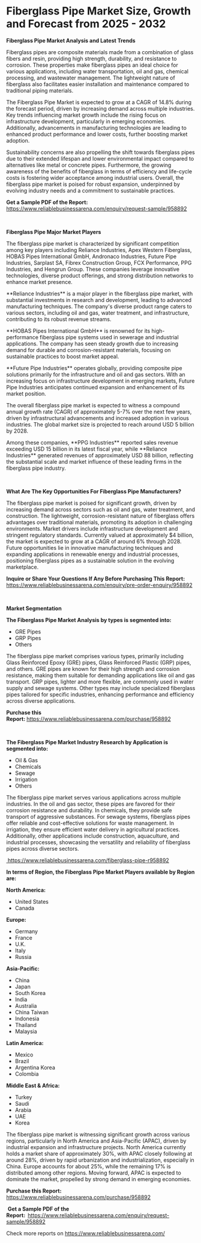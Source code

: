 <p><h1>Fiberglass Pipe Market Size, Growth and Forecast from 2025 - 2032</h1></p><p><strong>Fiberglass Pipe Market Analysis and Latest Trends</strong></p>
<p><p>Fiberglass pipes are composite materials made from a combination of glass fibers and resin, providing high strength, durability, and resistance to corrosion. These properties make fiberglass pipes an ideal choice for various applications, including water transportation, oil and gas, chemical processing, and wastewater management. The lightweight nature of fiberglass also facilitates easier installation and maintenance compared to traditional piping materials.</p><p>The Fiberglass Pipe Market is expected to grow at a CAGR of 14.8% during the forecast period, driven by increasing demand across multiple industries. Key trends influencing market growth include the rising focus on infrastructure development, particularly in emerging economies. Additionally, advancements in manufacturing technologies are leading to enhanced product performance and lower costs, further boosting market adoption.</p><p>Sustainability concerns are also propelling the shift towards fiberglass pipes due to their extended lifespan and lower environmental impact compared to alternatives like metal or concrete pipes. Furthermore, the growing awareness of the benefits of fiberglass in terms of efficiency and life-cycle costs is fostering wider acceptance among industrial users. Overall, the fiberglass pipe market is poised for robust expansion, underpinned by evolving industry needs and a commitment to sustainable practices.</p></p>
<p><strong>Get a Sample PDF of the Report:&nbsp;</strong> <a href="https://www.reliablebusinessarena.com/enquiry/request-sample/958892?utm_campaign=1932&utm_medium=2&utm_source=Github&utm_content=ia&utm_term=30012025&utm_id=fiberglass-pipe">https://www.reliablebusinessarena.com/enquiry/request-sample/958892</a></p>
<p>&nbsp;</p>
<p><strong>Fiberglass Pipe Major Market Players</strong></p>
<p><p>The fiberglass pipe market is characterized by significant competition among key players including Reliance Industries, Apex Western Fiberglass, HOBAS Pipes International GmbH, Andronaco Industries, Future Pipe Industries, Sarplast SA, Fibrex Construction Group, FCX Performance, PPG Industries, and Hengrun Group. These companies leverage innovative technologies, diverse product offerings, and strong distribution networks to enhance market presence.</p><p>**Reliance Industries** is a major player in the fiberglass pipe market, with substantial investments in research and development, leading to advanced manufacturing techniques. The company's diverse product range caters to various sectors, including oil and gas, water treatment, and infrastructure, contributing to its robust revenue streams.</p><p>**HOBAS Pipes International GmbH** is renowned for its high-performance fiberglass pipe systems used in sewerage and industrial applications. The company has seen steady growth due to increasing demand for durable and corrosion-resistant materials, focusing on sustainable practices to boost market appeal.</p><p>**Future Pipe Industries** operates globally, providing composite pipe solutions primarily for the infrastructure and oil and gas sectors. With an increasing focus on infrastructure development in emerging markets, Future Pipe Industries anticipates continued expansion and enhancement of its market position.</p><p>The overall fiberglass pipe market is expected to witness a compound annual growth rate (CAGR) of approximately 5-7% over the next few years, driven by infrastructural advancements and increased adoption in various industries. The global market size is projected to reach around USD 5 billion by 2028.</p><p>Among these companies, **PPG Industries** reported sales revenue exceeding USD 15 billion in its latest fiscal year, while **Reliance Industries** generated revenues of approximately USD 88 billion, reflecting the substantial scale and market influence of these leading firms in the fiberglass pipe industry.</p></p>
<p>&nbsp;</p>
<p><strong>What Are The Key Opportunities For Fiberglass Pipe Manufacturers?</strong></p>
<p><p>The fiberglass pipe market is poised for significant growth, driven by increasing demand across sectors such as oil and gas, water treatment, and construction. The lightweight, corrosion-resistant nature of fiberglass offers advantages over traditional materials, promoting its adoption in challenging environments. Market drivers include infrastructure development and stringent regulatory standards. Currently valued at approximately $4 billion, the market is expected to grow at a CAGR of around 6% through 2028. Future opportunities lie in innovative manufacturing techniques and expanding applications in renewable energy and industrial processes, positioning fiberglass pipes as a sustainable solution in the evolving marketplace.</p></p>
<p><strong>Inquire or Share Your Questions If Any Before Purchasing This Report:</strong> <a href="https://www.reliablebusinessarena.com/enquiry/pre-order-enquiry/958892?utm_campaign=1932&utm_medium=2&utm_source=Github&utm_content=ia&utm_term=30012025&utm_id=fiberglass-pipe">https://www.reliablebusinessarena.com/enquiry/pre-order-enquiry/958892</a></p>
<p>&nbsp;</p>
<p><strong>Market Segmentation</strong></p>
<p><strong>The Fiberglass Pipe Market Analysis by types is segmented into:</strong></p>
<p><ul><li>GRE Pipes</li><li>GRP Pipes</li><li>Others</li></ul></p>
<p><p>The fiberglass pipe market comprises various types, primarily including Glass Reinforced Epoxy (GRE) pipes, Glass Reinforced Plastic (GRP) pipes, and others. GRE pipes are known for their high strength and corrosion resistance, making them suitable for demanding applications like oil and gas transport. GRP pipes, lighter and more flexible, are commonly used in water supply and sewage systems. Other types may include specialized fiberglass pipes tailored for specific industries, enhancing performance and efficiency across diverse applications.</p></p>
<p><strong>Purchase this Report:&nbsp;</strong><a href="https://www.reliablebusinessarena.com/purchase/958892?utm_campaign=1932&utm_medium=2&utm_source=Github&utm_content=ia&utm_term=30012025&utm_id=fiberglass-pipe">https://www.reliablebusinessarena.com/purchase/958892</a></p>
<p>&nbsp;</p>
<p><strong>The Fiberglass Pipe Market Industry Research by Application is segmented into:</strong></p>
<p><ul><li>Oil & Gas</li><li>Chemicals</li><li>Sewage</li><li>Irrigation</li><li>Others</li></ul></p>
<p><p>The fiberglass pipe market serves various applications across multiple industries. In the oil and gas sector, these pipes are favored for their corrosion resistance and durability. In chemicals, they provide safe transport of aggressive substances. For sewage systems, fiberglass pipes offer reliable and cost-effective solutions for waste management. In irrigation, they ensure efficient water delivery in agricultural practices. Additionally, other applications include construction, aquaculture, and industrial processes, showcasing the versatility and reliability of fiberglass pipes across diverse sectors.</p></p>
<p><a href="https://www.reliablebusinessarena.com/fiberglass-pipe-r958892?utm_campaign=1932&utm_medium=2&utm_source=Github&utm_content=ia&utm_term=30012025&utm_id=fiberglass-pipe">&nbsp;https://www.reliablebusinessarena.com/fiberglass-pipe-r958892</a></p>
<p><strong>In terms of Region, the Fiberglass Pipe Market Players available by Region are:</strong></p>
<p>
    <p> <strong> North America: </strong>
        <ul>
            <li>United States</li>
            <li>Canada</li>
        </ul>
        </p> 
    <p> <strong> Europe: </strong>
        <ul>
            <li>Germany</li>
            <li>France</li>
            <li>U.K.</li>
            <li>Italy</li>
            <li>Russia</li>
        </ul>
        </p> 
    <p> <strong> Asia-Pacific: </strong>
        <ul>
            <li>China</li>
            <li>Japan</li>
            <li>South Korea</li>
            <li>India</li>
            <li>Australia</li>
            <li>China Taiwan</li>
            <li>Indonesia</li>
            <li>Thailand</li>
            <li>Malaysia</li>
        </ul>
        </p> 
    <p> <strong> Latin America: </strong>
        <ul>
            <li>Mexico</li>
            <li>Brazil</li>
            <li>Argentina Korea</li>
            <li>Colombia</li>
        </ul>
        </p> 
    <p> <strong> Middle East & Africa: </strong>
        <ul>
            <li>Turkey</li>
            <li>Saudi</li>
            <li>Arabia</li>
            <li>UAE</li>
            <li>Korea</li>
        </ul>
    </p>
    </p>
<p><p>The fiberglass pipe market is witnessing significant growth across various regions, particularly in North America and Asia-Pacific (APAC), driven by industrial expansion and infrastructure projects. North America currently holds a market share of approximately 30%, with APAC closely following at around 28%, driven by rapid urbanization and industrialization, especially in China. Europe accounts for about 25%, while the remaining 17% is distributed among other regions. Moving forward, APAC is expected to dominate the market, propelled by strong demand in emerging economies.</p></p>
<p><strong>Purchase this Report: </strong><a href="https://www.reliablebusinessarena.com/purchase/958892?utm_campaign=1932&utm_medium=2&utm_source=Github&utm_content=ia&utm_term=30012025&utm_id=fiberglass-pipe">https://www.reliablebusinessarena.com/purchase/958892</a></p>
<p>&nbsp;<strong>Get a Sample PDF of the Report:&nbsp;&nbsp;</strong><a href="https://www.reliablebusinessarena.com/enquiry/request-sample/958892?utm_campaign=1932&utm_medium=2&utm_source=Github&utm_content=ia&utm_term=30012025&utm_id=fiberglass-pipe">https://www.reliablebusinessarena.com/enquiry/request-sample/958892</a></p>
<p><strong></strong></p>
<p>Check more reports on <a href="https://www.reliablebusinessarena.com/?utm_campaign=1932&utm_medium=2&utm_source=Github&utm_content=ia&utm_term=30012025&utm_id=fiberglass-pipe">https://www.reliablebusinessarena.com/</a></p>